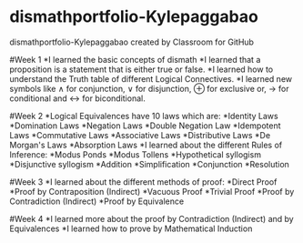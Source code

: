 # dismathportfolio-Kylepaggabao
dismathportfolio-Kylepaggabao created by Classroom for GitHub

#Week 1
*I learned the basic concepts of dismath
*I learned that a proposition is a statement that is either true or false.
*I learned how to understand the Truth table of different Logical Connectives.
*I learned new symbols like ∧ for conjunction, ∨ for disjunction, ⊕ for exclusive or, → for conditional and ↔ for biconditional.


#Week 2
*Logical Equivalences have 10 laws which are:
       *Identity Laws
       *Domination Laws
       *Negation Laws
       *Double Negation Law
       *Idempotent Laws
       *Commutative Laws
       *Associative Laws
       *Distributive Laws
       *De Morgan's Laws
       *Absorption Laws
*I learned about the different Rules of Inference:
       *Modus Ponds
       *Modus Tollens
       *Hypothetical syllogism
       *Disjunctive syllogism
       *Addition
       *Simplification
       *Conjunction 
       *Resolution

#Week 3
*I learned about the different methods of proof:
       *Direct Proof
       *Proof by Contraposition (Indirect)
       *Vacuous Proof
       *Trivial Proof
       *Proof by Contradiction (Indirect)
       *Proof by Equivalence

#Week 4
*I learned more about the proof by Contradiction (Indirect) and by Equivalences
*I learned how to prove by Mathematical Induction 

